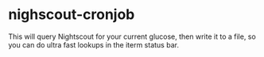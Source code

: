 # nighscout-cronjob
This will query Nightscout for your current glucose, then write it to a file, so you can do ultra fast lookups in the iterm status bar.
